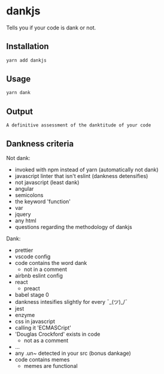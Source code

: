 # dankjs

Tells you if your code is dank or not.

## Installation 

``` bash
yarn add dankjs
```

## Usage

``` bash
yarn dank
```

## Output

```
A definitive assessment of the danktitude of your code
```

## Dankness criteria

Not dank:
- invoked with npm instead of yarn (automatically not dank)
- javascript linter that isn't eslint (dankness detensifies)
- not javascript (least dank)
- angular
- semicolons
- the keyword 'function'
- var
- jquery
- any html 
- questions regarding the methodology of dankjs

Dank:
- prettier
- vscode config
- code contains the word dank
  - not in a comment
- airbnb eslint config
- react
  - preact
- babel stage 0
- dankness intesifies slightly for every ¯\_(ツ)_/¯
- jest
- enzyme
- css in javascript
- calling it 'ECMASCript'
- 'Douglas Crockford' exists in code
  - not as a comment
- ...
- any .un~ detected in your src (bonus dankage)
- code contains memes
  - memes are functional


